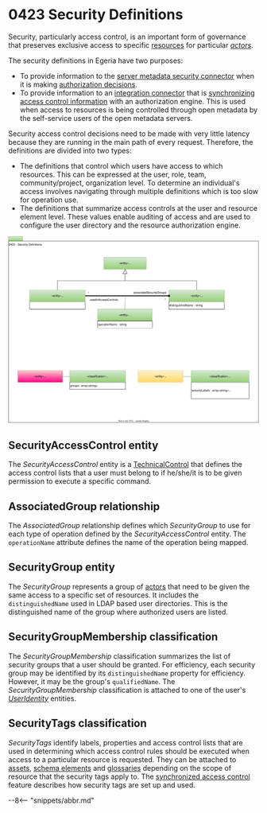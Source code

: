 <!-- SPDX-License-Identifier: CC-BY-4.0 -->
<!-- Copyright Contributors to the ODPi Egeria project. -->

# 0423 Security Definitions

Security, particularly access control, is an important form of governance that preserves exclusive access to specific [resources](/concepts/resource) for particular *[actors](/types/1/0110-Actors)*.

The security definitions in Egeria have two purposes:

* To provide information to the [server metadata security connector](/concepts/server-metadata-security-connector) when it is making [authorization decisions](/features/metadata-security/overview/#open-metadata-server-security-connector-interface).
* To provide information to an [integration connector](/concepts/integration-connector) that is [synchronizing access control information](/features/synchronized-access-control/overview) with an authorization engine.  This is used when access to resources is being controlled through open metadata by the self-service users of the open metadata servers.

Security access control decisions need to be made with very little latency because they are running in the main path of every request.  Therefore, the definitions are divided into two types:

* The definitions that control which users have access to which resources.  This can be expressed at the user, role, team, community/project, organization level.  To determine an individual's access involves navigating through multiple definitions which is too slow for operation use.
* The definitions that summarize access controls at the user and resource element level.  These values enable auditing of access and are used to configure the user directory and the resource authorization engine.


![UML](0423-Security-Definitions.svg)

## SecurityAccessControl entity

The *SecurityAccessControl* entity is a [TechnicalControl](/types/4/0420-Governance-Controls) that defines the access control lists that a user must belong to if he/she/it is to be given permission to execute a specific command.

## AssociatedGroup relationship

The *AssociatedGroup* relationship defines which *SecurityGroup* to use for each type of operation defined by the *SecurityAccessControl* entity.  The `operationName` attribute defines the name of the operation being mapped.

## SecurityGroup entity

The *SecurityGroup* represents a group of [actors](/types/1/0110-Actors) that need to be given the same access to a specific set of resources.  It includes the `distinguishedName` used in LDAP based user directories.  This is the distinguished name of the group where authorized users are listed.

## SecurityGroupMembership classification

The *SecurityGroupMembership* classification summarizes the list of security groups that a user should be granted.  For efficiency, each security group may be identified by its `distinguishedName` property for efficiency.  However, it may be the group's `qualifiedName`.  The *SecurityGroupMembership* classification is attached to one of the user's *[UserIdentity](/types/1/0110-Actors)* entities.

## SecurityTags classification

*SecurityTags* identify labels, properties and access control lists that are used in determining which access control rules should be executed when access to a particular resource is requested.  They can be attached to [assets](/types/0/0010-Base_Model), [schema elements](/types/5/0501-Schema-Elements) and [glossaries](/types/3/0310-Glossary) depending on the scope of resource that the security tags apply to. The [synchronized access control](/features/synchronized-access-control) feature describes how security tags are set up and used.


--8<-- "snippets/abbr.md"